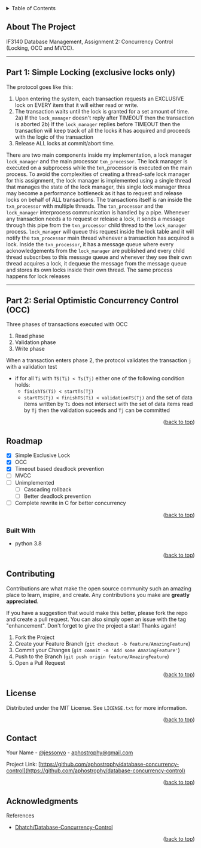 <!-- TABLE OF CONTENTS -->
<details>
  <summary>Table of Contents</summary>
  <ol>
    <li>
      <a href="#about-the-project">About The Project</a>
      <ul>
        <li><a href="#built-with">Built With</a></li>
      </ul>
    </li>
    <li><a href="#roadmap">Roadmap</a></li>
    <li><a href="#contributing">Contributing</a></li>
    <li><a href="#license">License</a></li>
    <li><a href="#contact">Contact</a></li>
    <li><a href="#acknowledgments">Acknowledgments</a></li>
  </ol>
</details>

<!-- ABOUT THE PROJECT -->

## About The Project

IF3140 Database Management, Assignment 2: Concurrency Control (Locking, OCC and MVCC).

---

## Part 1: Simple Locking (exclusive locks only)

The protocol goes like this:

1. Upon entering the system, each transaction requests an EXCLUSIVE lock on EVERY item that it will either read or write.
2. The transaction waits until the lock is granted for a set amount of time.  
   2a) If the `lock_manager` doesn't reply after TIMEOUT then the transaction is aborted
   2b) If the `lock_manager` replies before TIMEOUT then the transaction will keep track of all the locks it has acquired and proceeds with the logic of the transaction
3. Release ALL locks at commit/abort time.

There are two main components inside my implementation, a lock manager `lock_manager` and the main processor `txn_processor`. The lock manager is executed on a subprocess while the txn_processor is executed on the main process. To avoid the complexities of creating a thread-safe lock manager for this assignment, the lock manager is implemented using a single thread that manages the state of the lock manager, this single lock manager threa may become a performance bottleneck as it has to request and release locks on behalf of ALL transactions. The transactions itself is ran inside the `txn_processor` with multiple threads. The `txn_processor` and the `lock_manager` interprocess communication is handled by a pipe. Whenever any transaction needs a to request or release a lock, it sends a message through this pipe from the `txn_processor` child thread to the `lock_manager` process. `lock_manager` will queue this request inside the lock table and it will notify the `txn_processor` main thread whenever a transaction has acquired a lock. Inside the `txn_processor`, it has a message queue where every acknowledgements from the `lock_manager` are published and every child thread subscribes to this message queue and whenever they see their own thread acquires a lock, it dequeue the message from the message queue and stores its own locks inside their own thread. The same process happens for lock releases

---

## Part 2: Serial Optimistic Concurrency Control (OCC)

Three phases of transactions executed with OCC

1. Read phase
2. Validation phase
3. Write phase

When a transaction enters phase 2, the protocol validates the transaction `j` with a validation test

- if for all `Ti` with `TS(Ti) < Ts(Tj)` either one of the following condition holds:
  - `finishTS(Ti) < startTs(Tj)`
  - `startTS(Tj) < finishTS(Ti) < validationTS(Tj)` and the set of data items written by `Ti` does not intersect with the set of data items read by `Tj`
    then the validation suceeds and `Tj` can be committed

<p align="right">(<a href="#top">back to top</a>)</p>

<!-- ROADMAP -->

## Roadmap

- [x] Simple Exclusive Lock
- [x] OCC
- [x] Timeout based deadlock prevention
- [ ] MVCC
- [ ] Unimplemented
  - [ ] Cascading rollback
  - [ ] Better deadlock prevention
- [ ] Complete rewrite in C for better concurrency

<p align="right">(<a href="#top">back to top</a>)</p>

### Built With

- python 3.8

<p align="right">(<a href="#top">back to top</a>)</p>

<!-- CONTRIBUTING -->

## Contributing

Contributions are what make the open source community such an amazing place to learn, inspire, and create. Any contributions you make are **greatly appreciated**.

If you have a suggestion that would make this better, please fork the repo and create a pull request. You can also simply open an issue with the tag "enhancement".
Don't forget to give the project a star! Thanks again!

1. Fork the Project
2. Create your Feature Branch (`git checkout -b feature/AmazingFeature`)
3. Commit your Changes (`git commit -m 'Add some AmazingFeature'`)
4. Push to the Branch (`git push origin feature/AmazingFeature`)
5. Open a Pull Request

<p align="right">(<a href="#top">back to top</a>)</p>

<!-- LICENSE -->

## License

Distributed under the MIT License. See `LICENSE.txt` for more information.

<p align="right">(<a href="#top">back to top</a>)</p>

<!-- CONTACT -->

## Contact

Your Name - [@jessonyo](https://twitter.com/your_username) - aphostrophy@gmail.com

Project Link: [https://github.com/aphostrophy/database-concurrency-control](https://github.com/aphostrophy/database-concurrency-control)

<p align="right">(<a href="#top">back to top</a>)</p>

<!-- ACKNOWLEDGMENTS -->

## Acknowledgments

References

- [Dhatch/Database-Concurrency-Control](https://github.com/dhatch/database-concurrency-control)

<p align="right">(<a href="#top">back to top</a>)</p>
